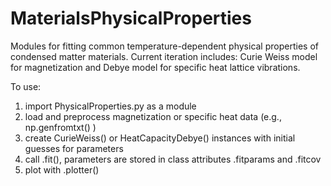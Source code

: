 # MaterialsPhysicalProperties

Modules for fitting common temperature-dependent physical properties of condensed matter materials. 
Current iteration includes: Curie Weiss model for magnetization and Debye model for specific heat lattice vibrations. 

To use:
1. import PhysicalProperties.py as a module
2. load and preprocess magnetization or specific heat data (e.g., np.genfromtxt() )
3. create CurieWeiss() or HeatCapacityDebye() instances with initial guesses for parameters
4. call .fit(), parameters are stored in class attributes .fitparams and .fitcov
5. plot with .plotter()
